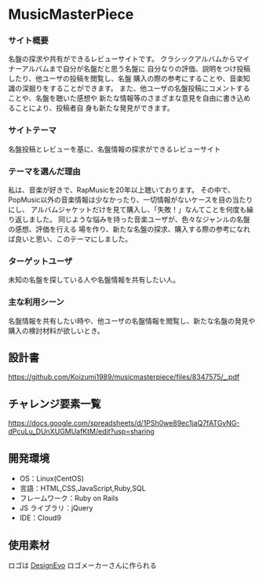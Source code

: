 # MusicMasterPiece

### サイト概要

名盤の探求や共有ができるレビューサイトです。
クラシックアルバムからマイナーアルバムまで自分が名盤だと思う名盤に
自分なりの評価、説明をつけ投稿したり、他ユーザの投稿を閲覧し、名盤
購入の際の参考にすることや、音楽知識の深掘りをすることができます。
また、他ユーザの名盤投稿にコメントすることや、名盤を聴いた感想や
新たな情報等のさまざまな意見を自由に書き込めることにより、投稿者自
身も新たな発見ができます。


### サイトテーマ

名盤投稿とレビューを基に、名盤情報の探求ができるレビューサイト

### テーマを選んだ理由

私は、音楽が好きで、RapMusicを20年以上聴いております。
その中で、PopMusic以外の音楽情報は少なかったり、一切情報がないケースを目の当たりにし、
アルバムジャケットだけを見て購入し、「失敗！」なんてことを何度も繰り返しました。
同じような悩みを持った音楽ユーザが、色々なジャンルの名盤の感想、評価を行える
場を作り、新たな名盤の探求、購入する際の参考になれば良いと思い、このテーマにしました。


### ターゲットユーザ

未知の名盤を探している人や名盤情報を共有したい人。


### 主な利用シーン

名盤情報を共有したい時や、他ユーザの名盤情報を閲覧し、新たな名盤の発見や購入の検討材料が欲しいとき。


## 設計書
<https://github.com/Koizumi1989/musicmasterpiece/files/8347575/_.pdf>

## チャレンジ要素一覧

<https://docs.google.com/spreadsheets/d/1PSh0we89ec1jaQ7fATGvNG-dPcuLu_DUnXUGMUafKtM/edit?usp=sharing>

## 開発環境

- OS：Linux(CentOS)
- 言語：HTML,CSS,JavaScript,Ruby,SQL
- フレームワーク：Ruby on Rails
- JS ライブラリ：jQuery
- IDE：Cloud9

## 使用素材
ロゴは <a href="https://www.designevo.com/jp/" title="無料オンラインロゴメーカー">DesignEvo</a> ロゴメーカーさんに作られる
